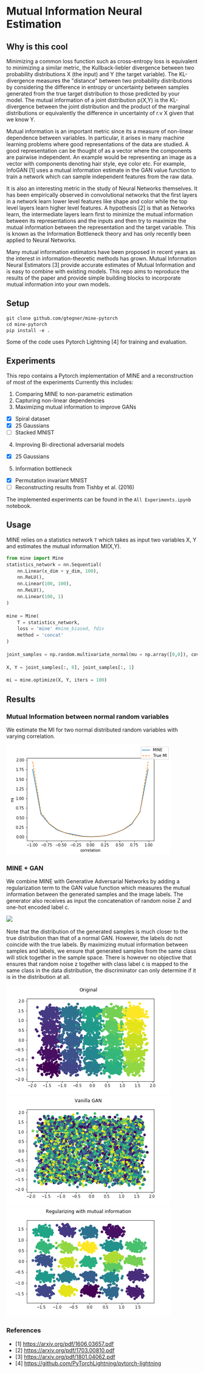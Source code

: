 # Mutual Information Neural Estimation

## Why is this cool

Minimizing a common loss function such as cross-entropy loss is equivalent to minimizing a similar metric, the Kullback-liebler divergence between two probability distributions X (the input) and Y (the target variable). The KL-divergence measures the "distance" between two probability distributions by considering the difference in entropy or uncertainty between samples generated from the true target distribution to those predicted by your model.
The mutual information of a joint distribution p(X,Y) is the KL-divergence between the joint distribution and the product of the marginal distributions or equivalently the difference in uncertainty of r.v X given that we know Y.

Mutual information is an important metric since its a measure of non-linear dependence between variables. In particular, it arises in many machine learning problems where good representations of the data are studied. A good representation can be thought of as a vector where the components are pairwise independent. An example would be representing an image as a vector with components denoting hair style, eye color etc. For example, InfoGAN [1] uses a mutual information estimate in the GAN value function to train a network which can sample independent features from the raw data.

It is also an interesting metric in the study of Neural Networks themselves. It has been empirically observed in convolutional networks that the first layers in a network learn lower level features like shape and color while the top level layers learn higher level features. A hypothesis [2] is that as Networks learn, the intermediate layers learn first to minimize the mutual information between its representations and the inputs and then try to maximize the mutual information between the representation and the target variable. This is known as the Information Bottleneck theory and has only recently been applied to Neural Networks. 

Many mutual information estimators have been proposed in recent years as the interest in information-theoretic methods has grown. Mutual Information Neural Estimators [3] provide accurate estimates of Mutual Information and is easy to combine with existing models. This repo aims to reproduce the results of the paper and provide simple building blocks to incorporate mutual information into your own models. 

## Setup

```
git clone github.com/gtegner/mine-pytorch
cd mine-pytorch
pip install -e .
```

Some of the code uses Pytorch Lightning [4] for training and evaluation. 

## Experiments

This repo contains a Pytorch implementation of MINE and a reconstruction of most of the experiments
Currently this includes:

1. Comparing MINE to non-parametric estimation
2. Capturing non-linear dependencies
3. Maximizing mutual information to improve GANs

- [x] Spiral dataset
- [x] 25 Gaussians
- [ ] Stacked MNIST

4. Improving Bi-directional adversarial models

- [x] 25 Gaussians

5. Information bottleneck

- [x] Permutation invariant MNIST
- [ ] Reconstructing results from Tishby et al. (2016)

The implemented experiments can be found in the `All Experiments.ipynb` notebook. 

## Usage

MINE relies on a statistics network `T` which takes as input two variables X, Y and estimates the mutual information MI(X,Y).

```python
from mine import Mine
statistics_network = nn.Sequential(
    nn.Linear(x_dim + y_dim, 100),
    nn.ReLU(),
    nn.Linear(100, 100),
    nn.ReLU(),
    nn.Linear(100, 1)
)

mine = Mine(
    T = statistics_network,
    loss = 'mine' #mine_biased, fdiv
    method = 'concat'
)

joint_samples = np.random.multivariate_normal(mu = np.array([0,0]), cov = np.array([[1, 0.2], [0.2, 1]]))

X, Y = joint_samples[:, 0], joint_samples[:, 1]

mi = mine.optimize(X, Y, iters = 100)
```

## Results
### Mutual Information between normal random variables
We estimate the MI for two normal distributed random variables with varying correlation. 

![MI](figures/mi_estimation.png)

### MINE + GAN
We combine MINE with Generative Adversarial Networks by adding a regularization term to the GAN value function which measures the mutual information between the generated samples and the image labels.
The generator also receives as input the concatenation of random noise Z and one-hot encoded label c. 

<img src="https://render.githubusercontent.com/render/math?math=min_G max_D V(D,G) = E_{P_X}[D(X)] %2B E_{P_Z}[\log(1 - D(G(Z))] - \beta I(G([\varepsilon, c]);c)">

Note that the distribution of the generated samples is much closer to the true distribution than that of a normal GAN. However, the labels do not coincide with the true labels. By maximizing mutual information between
samples and labels, we ensure that generated samples from the same class will stick together in the sample space. There is however no objective that ensures that random noise z together with class label c is mapped to the same class in the data distribution, the discriminator can only determine if it is in the distribution at all. 

![25 Gaussians](figures/25gaussians.png)
![25 Gaussians](figures/25gaussians_gan.png)
![25 Gaussians](figures/25gaussians_mine.png)


### References
- [1] https://arxiv.org/pdf/1606.03657.pdf
- [2] https://arxiv.org/pdf/1703.00810.pdf
- [3] https://arxiv.org/pdf/1801.04062.pdf
- [4] https://github.com/PyTorchLightning/pytorch-lightning


